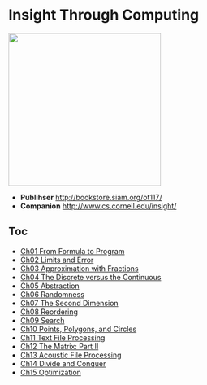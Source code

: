 # Insight Through Computing
<img src="cover.png" alt="" height="300">

* **Publihser** http://bookstore.siam.org/ot117/  
* **Companion** http://www.cs.cornell.edu/insight/  

## Toc
* [Ch01 From Formula to Program]()    
* [Ch02 Limits and Error]()    
* [Ch03 Approximation with Fractions]()    
* [Ch04 The Discrete versus the Continuous]()    
* [Ch05 Abstraction]()    
* [Ch06 Randomness]()    
* [Ch07 The Second Dimension]()    
* [Ch08 Reordering]()    
* [Ch09 Search]()    
* [Ch10 Points, Polygons, and Circles]()    
* [Ch11 Text File Processing]()    
* [Ch12 The Matrix: Part II]()    
* [Ch13 Acoustic File Processing]()    
* [Ch14 Divide and Conquer]()    
* [Ch15 Optimization]()    